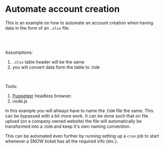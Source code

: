 # Automate account creation

This is an example on how to automate an account creation when having data in the form of an `.xlsx` file.

<br>
<br>

Assumptions:
1. `.xlsx` table header will be the same
2. you will convert data form the table to `JSON`

<br>

Tools:
1. [Puppeteer](https://www.npmjs.com/package/puppeteer) headless browser.
2. node.js 

In this example you will allways have to name the `JSON` file the same. This can be bypassed with a bit more work. It can be done such that on file upload (on a company owned website) the file will automatically be transformed into a `JSON` and keep it's own naming convention. 

This can be automated even further by running setting up a `cron` job to start whenever a SNOW ticket has all the required info (etc.).
   